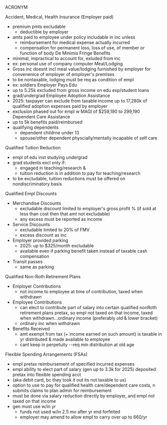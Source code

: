 ACRONYM

Accident, Medical, Health Insurance (Employer paid)
- premium pmts excludable
	- deductible by employer
- amts paid to employee under policy includable in inc unless
	- reimbursement for medical expense actually incurred
	- compensation for permanent loss, loss of use, of member or function of body
De Minimis Fringe Benefits
- minimal, impractical to account for, exluded from inc
- ex: personal use of company computer
Meal/Lodging
- Gross inc doesnt incl meal value/lodging furnished by employer for convenenice of employer of employer's premises
- to be nontaxable, lodging must be req as condition of empl
- ex: soldiers
Employer Pays Edu
- up to 5.25k excluded from gross income on edu exp/student loans
- grad/undergrad
Employee Adoption Assistance
- 2025: taxpayer can exclude from taxable income up to 17,280k of qualified adoption expenses paid by employer
- exclusion phased out for empl w MAGI of $259,190 to 299,190
Dependent Care Assistance
- up to 5k benefits paid/reimbursed
- qualifying dependents
	- dependent childrne under 13
	- spouse/other dependent physcially/mentally incapable of self care

Qualified Tuition Reduction
- empl of edu inst studying undergrad
- grad students excl only if:
	- engaged in teaching/research  &
	- tuition reduction is in addition to pay for teaching/research
- to be excludable, tuition reductions must be offered on nondiscriminatory basis

Qualified Empl Discounts
- Merchandise Discounts
	- excludable discount limited to employer's gross profit % (if sold at less than cost then that amt not excludable)
	- any excess must be reported as income
- Service Discounts
	- excludable limited to 20% of FMV
	- excess discount as inc
- Employer provided parking
	- 2025: up to $325/month excludable
	- available even if parking benefit taken instead of taxable cash compensation
- Transit passes
	- same as parking

Qualified Non-Roth Retirement Plans
- Employer Contributions
	- not income to employee at time of contribution, taxed when withdrawn
- Employee Contributions
	- can elect to contribute part of salary into certain qualified nonRoth retirement plans pretax, so empl not taxed on that income, taxed when withdrawn...ordinary income (preferably old & lower bracket)
	- ordinary inc when withdrawn
- Benefits Received
	- amt exempt from tax (+ income earned on such amount) is taxable in yr distributed & made available to employee
	- cant keep in perpetuity --req min distribution at old age

Flexible Spending Arrangements (FSAs)
- empl pretax reimbursement of specified incurred expenses
- empl ability to elect part of salary (gen up to 3.3k for 2025) deposited pretax into flexible spending acct 
- (aka debit card, bc they took it out its not taxable to us)
- option to use to pay for qualified health care/dependent care costs, n submits claims to plan admin for reimbursement
- must be done via salary reduction directly by employer, and empl not taxed on that income
- gen must use w/in yr
	- funds not used w/in 2.5 mo after yr end forfeited
	- employer may amend to allow empl to carry  over up to 660/yr 